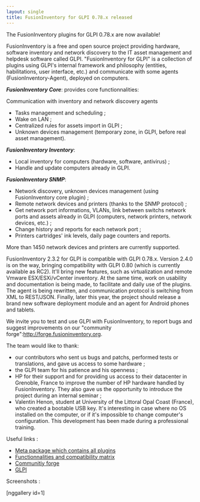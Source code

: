 ```yaml
---
layout: single
title: FusionInventory for GLPI 0.78.x released
---
```


The FusionInventory plugins for GLPI 0.78.x are now available!

FusionInventory is a free and open source project providing hardware, software inventory and network discovery to the IT asset management and helpdesk software called GLPI.
"FusionInventory for GLPI" is a collection of plugins using GLPI's internal framework and philosophy (entities, habilitations, user interface, etc.) and communicate with some agents (FusionInventory-Agent), deployed on computers.

<em><strong>FusionInventory Core</strong></em>: provides core functionnalities:

Communication with inventory and network discovery agents

*  Tasks management and scheduling ;
* Wake on LAN ;
* Centralized rules for assets import in GLPI ;
* Unknown devices management (temporary zone, in GLPI, before real asset management).



<em><strong>FusionInventory Inventory</strong></em>:

* Local inventory for computers (hardware, software, antivirus) ;
* Handle and update computers already in GLPI.



<em><strong>FusionInventory SNMP</strong></em>:

* Network discovery, unknown devices management (using FusionInventory core plugin) ;
* Remote network devices and printers (thanks to the SNMP protocol) ;
* Get network port informations, VLANs, link between switchs network ports and assets already in  GLPI (computers, network printers, network devices, etc.) ;
*  Change history and reports for each network port ;
* Printers cartridges' ink levels, daily page counters and reports.



More than 1450 network devices and printers are currently supported.

FusionInventory 2.3.2 for GLPI is compatible with GLPI 0.78.x. Version 2.4.0 is on the way, bringing compatibility with GLPI 0.80 (which is currently available as RC2). It'll bring new features, such as virtualization and remote Vmware ESX/ESXi/vCenter inventory.
At the same time, work on usability and documentation is being made, to facilitate and daily use of the plugins.
The agent is being rewritten, and communication protocol is switching from XML to REST/JSON. Finally, later this year, the project should release a brand new software deployment module and an agent for Android phones and tablets.

We invite you to test and use GLPI with FusionInventory, to report bugs and suggest improvements on our "community forge":http://forge.fusioninventory.org.

The team would like to thank:

* our contributors who sent us bugs and patchs, performed tests or translations, and gave us access to some hardware ;
* the GLPI team for his patience and his openness ;
* HP for their support and for providing us access to their datacenter in Grenoble, France to improve the number of HP hardware handled by FusionInventory. They also gave us the opportunity to introduce the project during an internal seminar ;
* Valentin Henon, student at University of the Littoral Opal Coast (France), who created a bootable USB key. It's interesting in case where no OS installed on the computer, or if it's impossible to change computer's configuration. This development has been made during a professional training.



Useful links :

* [Meta package which contains all plugins](http://forge.fusioninventory.org/attachments/download/373/fusioninventory-for-glpi-metapackage_2.3.2.tar.gz)
* [Functionnalities and compatibility matrix](http://forge.fusioninventory.org/projects/fusioninventory/wiki/Features_And_Compatibility)
* [Communitiy forge](http://forge.fusioninventory.org/)
* [GLPI](http://www.glpi-project.org)



Screenshots :

[nggallery id=1] 
